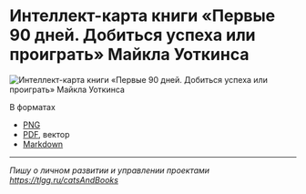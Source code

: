 # Интеллект-карта книги «Первые 90 дней. Добиться успеха или проиграть» Майкла Уоткинса

![Интеллект-карта книги «Первые 90 дней. Добиться успеха или проиграть» Майкла Уоткинса](/Первые%2090%20дней.%20Добиться%20успеха%20или%20проиграть/Первые%2090%20дней.%20Добиться%20успеха%20или%20проиграть.png)

В форматах

* [PNG](/Первые%2090%20дней.%20Добиться%20успеха%20или%20проиграть/Первые%2090%20дней.%20Добиться%20успеха%20или%20проиграть.png)
* [PDF](/Первые%2090%20дней.%20Добиться%20успеха%20или%20проиграть/Первые%2090%20дней.%20Добиться%20успеха%20или%20проиграть.pdf), вектор
* [Markdown](/Первые%2090%20дней.%20Добиться%20успеха%20или%20проиграть/Первые%2090%20дней.%20Добиться%20успеха%20или%20проиграть.md)

---

_Пишу о личном развитии и управлении проектами https://tlgg.ru/catsAndBooks_
